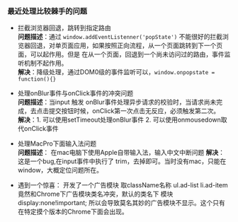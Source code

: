 ### 最近处理比较棘手的问题

- 拦截浏览器回退，跳转到指定路由  
**问题描述**：通过 `window.addEventListenner('popState')` 不能很好的拦截浏览器回退，对单页面应用，如果按照正向流程，从一个页面跳转到下一个页面，可以起作用。但是
在从一个页面，回退到一个尚未访问过的路由，事件监听机制不起作用。  
**解决**：降级处理，通过DOM0级的事件监听可以，`window.onpopstate = function(){}`

- 处理onBlur事件与onClick事件的冲突问题   
**问题描述**：当input 触发 onBlur事件处理异步请求的校验时，当请求尚未完成，去点击提交按钮时候，onClick第一次点击无反应，必须触发第二次。  
**解决**：1. 可以使用setTimeout处理onBlur事件 2. 可以使用onmousedown取代onClick事件

- 处理MacPro下面输入法问题  
**问题描述**： 在mac电脑下使用Apple自带输入法，输入中文中断问题
**解决**： 这是一个bug,在input事件中执行了 trim，去掉即可。当时没有mac，只能在window，大概定位问题所在。

- 遇到一个惊喜： 开发了一个广告模块 取className名称 ul.ad-list li.ad-item 竟然和Chrome下广告模块类名冲突，默认的类名下 模块display:none!important;
所以会导致莫名其妙的广告模块不显示。这个只有在特定摸个版本的Chrome下面会出现。
